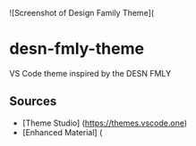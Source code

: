 ![Screenshot of Design Family Theme](

# desn-fmly-theme
VS Code theme inspired by the DESN FMLY


## Sources
* [Theme Studio] (https://themes.vscode.one)
* [Enhanced Material] (
